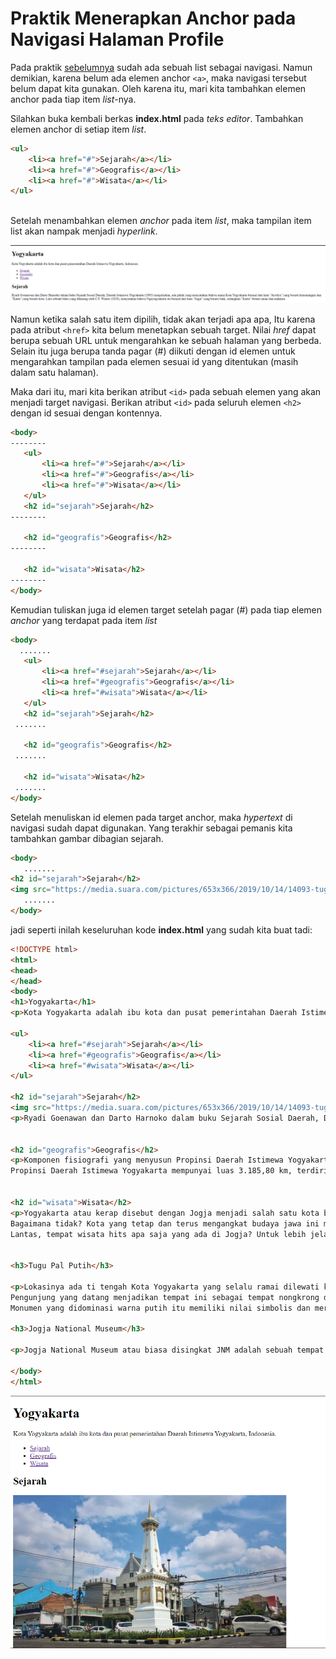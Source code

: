 # Praktik Menerapkan Anchor pada Navigasi Halaman Profile

Pada praktik [sebelumnya](https://github.com/adyuta447/learn-html-css/tree/main/3.%20Pendalaman%20HTML/005.%20Praktik%20Menambah%20List%20pada%20Halaman%20Profile) sudah ada sebuah list sebagai navigasi. Namun demikian, karena belum ada elemen anchor ```<a>```, maka navigasi tersebut belum dapat kita gunakan. Oleh karena itu, mari kita tambahkan elemen anchor pada tiap item <i>list</i>-nya.

Silahkan buka kembali berkas <b>index.html</b> pada <i>teks editor</i>. Tambahkan elemen anchor di setiap item <i>list</i>.

```html
<ul>
    <li><a href="#">Sejarah</a></li>
    <li><a href="#">Geografis</a></li>
    <li><a href="#">Wisata</a></li>
</ul>
 
```

Setelah menambahkan elemen <i>anchor</i> pada item <i>list</i>, maka tampilan item list akan nampak menjadi <i>hyperlink</i>.

![screenshot](https://github.com/adyuta447/learn-html-css/blob/main/3.%20Pendalaman%20HTML/img/2022-03-16_22-18.png)

Namun ketika salah satu item dipilih, tidak akan terjadi apa apa, Itu karena pada atribut ```<href>``` kita belum menetapkan sebuah target. Nilai <i>href</i> dapat berupa sebuah URL untuk mengarahkan ke sebuah halaman yang berbeda. Selain itu juga berupa tanda pagar (#) diikuti dengan id elemen untuk mengarahkan tampilan pada elemen sesuai id yang ditentukan (masih dalam satu halaman).

Maka dari itu, mari kita berikan atribut ```<id>``` pada sebuah elemen yang akan menjadi target navigasi. Berikan atribut ```<id>``` pada seluruh elemen ```<h2>``` dengan id sesuai dengan kontennya.

```html
<body>
--------
   <ul>
       <li><a href="#">Sejarah</a></li>
       <li><a href="#">Geografis</a></li>
       <li><a href="#">Wisata</a></li>
   </ul>
   <h2 id="sejarah">Sejarah</h2>
--------
 
   <h2 id="geografis">Geografis</h2>
--------
 
   <h2 id="wisata">Wisata</h2>
--------
</body>
```
Kemudian tuliskan juga id elemen target setelah pagar (#) pada tiap elemen <i>anchor</i> yang terdapat pada item <i>list</i>

```html
<body>
  .......
   <ul>
       <li><a href="#sejarah">Sejarah</a></li>
       <li><a href="#geografis">Geografis</a></li>
       <li><a href="#wisata">Wisata</a></li>
   </ul>
   <h2 id="sejarah">Sejarah</h2>
 .......
 
   <h2 id="geografis">Geografis</h2>
 .......
 
   <h2 id="wisata">Wisata</h2>
 .......
</body>
```
Setelah menuliskan id elemen pada target anchor, maka <i>hypertext</i> di navigasi sudah dapat digunakan. Yang terakhir sebagai pemanis kita tambahkan gambar dibagian sejarah.

```html
<body>
   .......
<h2 id="sejarah">Sejarah</h2>
<img src="https://media.suara.com/pictures/653x366/2019/10/14/14093-tugu-pal-putih-atau-tugu-yogyakarta-suaraeleonora-pew.jpg" alt="sejarah">
   .......
</body>
```

jadi seperti inilah keseluruhan kode <b>index.html</b> yang sudah kita buat tadi:

```html
<!DOCTYPE html>
<html>
<head>
</head>
<body>
<h1>Yogyakarta</h1>
<p>Kota Yogyakarta adalah ibu kota dan pusat pemerintahan Daerah Istimewa Yogyakarta, Indonesia.</p> 

<ul>
    <li><a href="#sejarah">Sejarah</a></li>
    <li><a href="#geografis">Geografis</a></li>
    <li><a href="#wisata">Wisata</a></li>
</ul>
 
<h2 id="sejarah">Sejarah</h2>
<img src="https://media.suara.com/pictures/653x366/2019/10/14/14093-tugu-pal-putih-atau-tugu-yogyakarta-suaraeleonora-pew.jpg" alt="sejarah">
<p>Ryadi Goenawan dan Darto Harnoko dalam buku Sejarah Sosial Daerah, Daerah Istimewa Yogyakarta (1993) menjelaskan, ada pihak yang menyatakan bahwa nama Kota Yogyakarta berasal dari kata "Ayodya" yang berarti kemenangan dan "Karta" yang berarti kota. Lalu sebuah buku yang dikarang oleh C.F. Winter (1928), menyatakan bahwa Ngayogyakarta itu berasal dari kata "Jogja" yang berarti baik, sedangkan "Karta" berarti aman dan makmur.</p>
 
 
<h2 id="geografis">Geografis</h2>
<p>Komponen fisiografi yang menyusun Propinsi Daerah Istimewa Yogyakarta terdiri dari 4 (empat) satuan fisiografis yaitu Satuan Pegunungan Selatan (Dataran Tinggi Karst) dengan ketinggian tempat berkisar antara 150 - 700 meter, Satuan Gunungapi Merapi dengan ketinggian tempat berkisar antara 80 - 2.911 meter, Satuan Dataran Rendah yang membentang antara Pegunungan Selatan dan Pegunungan Kulonprogo pada ketinggian 0 - 80 meter, dan Pegunungan Kulonprogo dengan ketinggian hingga 572 meter.
Propinsi Daerah Istimewa Yogyakarta mempunyai luas 3.185,80 km, terdiri dari 4 kabupaten dan 1 Kota, yaitu Kota Yogyakarta, Kabupaten Sleman, Kabupaten Bantul, Kabupaten Gunungkidul, dan Kabupaten Kulonprogo. Setiap kabupaten/kota mempunyai kondisi fisik yang berbeda sehingga potensi alam yang tersedia juga tidak sama. Perbedaan kondisi fisik ini ikut menentukan dalam rencana pengembangan daerah.</p>
 
 
<h2 id="wisata">Wisata</h2>
<p>Yogyakarta atau kerap disebut dengan Jogja menjadi salah satu kota besar di Provinsi Daerah Istimewa Yogyakarta yang tidak pernah sepi.
Bagaimana tidak? Kota yang tetap dan terus mengangkat budaya jawa ini menghadirkan banyak tempat wisata yang menjadi daya tarik. Tempat wisata yang ada pun tergolong hits dan instagramable, sehingga banyak anak muda yang menjadikan kota ini destinasi wisata wajib dikunjungi.
Lantas, tempat wisata hits apa saja yang ada di Jogja? Untuk lebih jelasnya, simak ulasan berikut ini.</p>
 
 
<h3>Tugu Pal Putih</h3>

<p>Lokasinya ada ti tengah Kota Yogyakarta yang selalu ramai dilewati kendaraan. Jaraknya dari Malioboro adalah 1 - 2 kilometer(km) dan dapat ditemput dengan jalan kaki mulai dari 15 menit.
Pengunjung yang datang menjadikan tempat ini sebagai tempat nongkrong dan berfoto.
Monumen yang didominasi warna putih itu memiliki nilai simbolis dan merupakan bangunan yang menghubungkan Pantai Parangtritis, Panggung Krapyak, Keraton Yogyakarta, dan Gunung Merapi.</p> 
 
<h3>Jogja National Museum</h3>

<p>Jogja National Museum atau biasa disingkat JNM adalah sebuah tempat wisata sejarah yang ada dekat kawasan Malioboro.  Jaraknya dari Malioboro adalah 2 km dengan waktu berkendara kira-kira 11 menit.  Museum ini dulunya adalah area kompleks gedung Akademi Seni Rupa Indonesia (ASRI) dan Fakultas Seni Rupa dan Desain (FSRD) yang kini sudah berdiri sendiri menjadi Institut Seni Indonesia (ISI) Yogyakarta. Setelah bertahun-tahun tak terurus gedung ini akhirnya dijadikan museum pada tahun 2006 dan digunakan untuk ruang aktivitas seni dan budaya untuk publik.</p>

</body>
</html>

```
<p align="center">
    <img src="https://github.com/adyuta447/learn-html-css/blob/main/3.%20Pendalaman%20HTML/img/2022-03-16_23-38.png" alt="screenshot">
</p>
